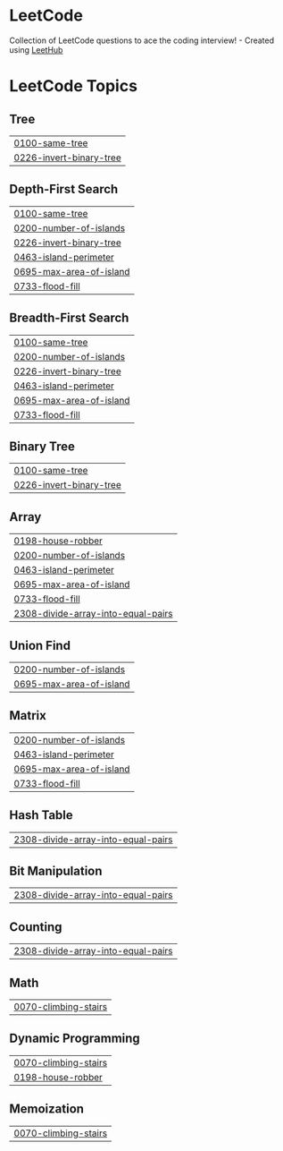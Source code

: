 # LeetCode
Collection of LeetCode questions to ace the coding interview! - Created using [LeetHub](https://github.com/QasimWani/LeetHub)

<!---LeetCode Topics Start-->
# LeetCode Topics
## Tree
|  |
| ------- |
| [0100-same-tree](https://github.com/yoonxjoong/LeetCode/tree/master/0100-same-tree) |
| [0226-invert-binary-tree](https://github.com/yoonxjoong/LeetCode/tree/master/0226-invert-binary-tree) |
## Depth-First Search
|  |
| ------- |
| [0100-same-tree](https://github.com/yoonxjoong/LeetCode/tree/master/0100-same-tree) |
| [0200-number-of-islands](https://github.com/yoonxjoong/LeetCode/tree/master/0200-number-of-islands) |
| [0226-invert-binary-tree](https://github.com/yoonxjoong/LeetCode/tree/master/0226-invert-binary-tree) |
| [0463-island-perimeter](https://github.com/yoonxjoong/LeetCode/tree/master/0463-island-perimeter) |
| [0695-max-area-of-island](https://github.com/yoonxjoong/LeetCode/tree/master/0695-max-area-of-island) |
| [0733-flood-fill](https://github.com/yoonxjoong/LeetCode/tree/master/0733-flood-fill) |
## Breadth-First Search
|  |
| ------- |
| [0100-same-tree](https://github.com/yoonxjoong/LeetCode/tree/master/0100-same-tree) |
| [0200-number-of-islands](https://github.com/yoonxjoong/LeetCode/tree/master/0200-number-of-islands) |
| [0226-invert-binary-tree](https://github.com/yoonxjoong/LeetCode/tree/master/0226-invert-binary-tree) |
| [0463-island-perimeter](https://github.com/yoonxjoong/LeetCode/tree/master/0463-island-perimeter) |
| [0695-max-area-of-island](https://github.com/yoonxjoong/LeetCode/tree/master/0695-max-area-of-island) |
| [0733-flood-fill](https://github.com/yoonxjoong/LeetCode/tree/master/0733-flood-fill) |
## Binary Tree
|  |
| ------- |
| [0100-same-tree](https://github.com/yoonxjoong/LeetCode/tree/master/0100-same-tree) |
| [0226-invert-binary-tree](https://github.com/yoonxjoong/LeetCode/tree/master/0226-invert-binary-tree) |
## Array
|  |
| ------- |
| [0198-house-robber](https://github.com/yoonxjoong/LeetCode/tree/master/0198-house-robber) |
| [0200-number-of-islands](https://github.com/yoonxjoong/LeetCode/tree/master/0200-number-of-islands) |
| [0463-island-perimeter](https://github.com/yoonxjoong/LeetCode/tree/master/0463-island-perimeter) |
| [0695-max-area-of-island](https://github.com/yoonxjoong/LeetCode/tree/master/0695-max-area-of-island) |
| [0733-flood-fill](https://github.com/yoonxjoong/LeetCode/tree/master/0733-flood-fill) |
| [2308-divide-array-into-equal-pairs](https://github.com/yoonxjoong/LeetCode/tree/master/2308-divide-array-into-equal-pairs) |
## Union Find
|  |
| ------- |
| [0200-number-of-islands](https://github.com/yoonxjoong/LeetCode/tree/master/0200-number-of-islands) |
| [0695-max-area-of-island](https://github.com/yoonxjoong/LeetCode/tree/master/0695-max-area-of-island) |
## Matrix
|  |
| ------- |
| [0200-number-of-islands](https://github.com/yoonxjoong/LeetCode/tree/master/0200-number-of-islands) |
| [0463-island-perimeter](https://github.com/yoonxjoong/LeetCode/tree/master/0463-island-perimeter) |
| [0695-max-area-of-island](https://github.com/yoonxjoong/LeetCode/tree/master/0695-max-area-of-island) |
| [0733-flood-fill](https://github.com/yoonxjoong/LeetCode/tree/master/0733-flood-fill) |
## Hash Table
|  |
| ------- |
| [2308-divide-array-into-equal-pairs](https://github.com/yoonxjoong/LeetCode/tree/master/2308-divide-array-into-equal-pairs) |
## Bit Manipulation
|  |
| ------- |
| [2308-divide-array-into-equal-pairs](https://github.com/yoonxjoong/LeetCode/tree/master/2308-divide-array-into-equal-pairs) |
## Counting
|  |
| ------- |
| [2308-divide-array-into-equal-pairs](https://github.com/yoonxjoong/LeetCode/tree/master/2308-divide-array-into-equal-pairs) |
## Math
|  |
| ------- |
| [0070-climbing-stairs](https://github.com/yoonxjoong/LeetCode/tree/master/0070-climbing-stairs) |
## Dynamic Programming
|  |
| ------- |
| [0070-climbing-stairs](https://github.com/yoonxjoong/LeetCode/tree/master/0070-climbing-stairs) |
| [0198-house-robber](https://github.com/yoonxjoong/LeetCode/tree/master/0198-house-robber) |
## Memoization
|  |
| ------- |
| [0070-climbing-stairs](https://github.com/yoonxjoong/LeetCode/tree/master/0070-climbing-stairs) |
<!---LeetCode Topics End-->
